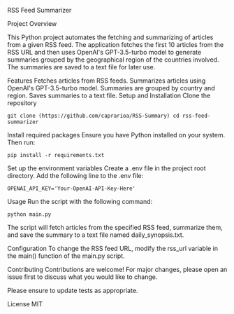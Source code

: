 RSS Feed Summarizer

Project Overview

This Python project automates the fetching and summarizing of articles from a given RSS feed. The application fetches the first 10 articles from the RSS URL and then uses OpenAI's GPT-3.5-turbo model to generate summaries grouped by the geographical region of the countries involved. The summaries are saved to a text file for later use.

Features
Fetches articles from RSS feeds.
Summarizes articles using OpenAI's GPT-3.5-turbo model.
Summaries are grouped by country and region.
Saves summaries to a text file.
Setup and Installation
Clone the repository

`git clone (https://github.com/caprarioa/RSS-Summary)
cd rss-feed-summarizer`

Install required packages
Ensure you have Python installed on your system. Then run:

`pip install -r requirements.txt`

Set up the environment variables
Create a .env file in the project root directory.
Add the following line to the .env file:

`OPENAI_API_KEY='Your-OpenAI-API-Key-Here'`

Usage
Run the script with the following command:

`python main.py`

The script will fetch articles from the specified RSS feed, summarize them, and save the summary to a text file named daily_synopsis.txt.

Configuration
To change the RSS feed URL, modify the rss_url variable in the main() function of the main.py script.

Contributing
Contributions are welcome! For major changes, please open an issue first to discuss what you would like to change.

Please ensure to update tests as appropriate.

License
MIT
